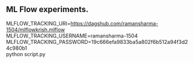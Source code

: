 ## ML Flow experiments.

MLFLOW_TRACKING_URI=https://dagshub.com/ramansharma-1504/mlflowkrish.mlflow \
MLFLOW_TRACKING_USERNAME=ramansharma-1504 \
MLFLOW_TRACKING_PASSWORD=19c666efa9833ba5a802f6b512a94f3d24c980b1 \
python script.py